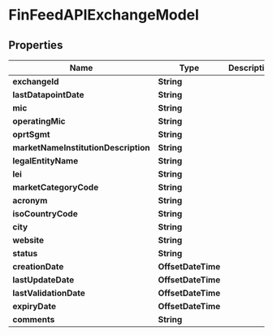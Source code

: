 

# FinFeedAPIExchangeModel


## Properties

| Name | Type | Description | Notes |
|------------ | ------------- | ------------- | -------------|
|**exchangeId** | **String** |  |  [optional] |
|**lastDatapointDate** | **String** |  |  [optional] |
|**mic** | **String** |  |  [optional] |
|**operatingMic** | **String** |  |  [optional] |
|**oprtSgmt** | **String** |  |  [optional] |
|**marketNameInstitutionDescription** | **String** |  |  [optional] |
|**legalEntityName** | **String** |  |  [optional] |
|**lei** | **String** |  |  [optional] |
|**marketCategoryCode** | **String** |  |  [optional] |
|**acronym** | **String** |  |  [optional] |
|**isoCountryCode** | **String** |  |  [optional] |
|**city** | **String** |  |  [optional] |
|**website** | **String** |  |  [optional] |
|**status** | **String** |  |  [optional] |
|**creationDate** | **OffsetDateTime** |  |  [optional] |
|**lastUpdateDate** | **OffsetDateTime** |  |  [optional] |
|**lastValidationDate** | **OffsetDateTime** |  |  [optional] |
|**expiryDate** | **OffsetDateTime** |  |  [optional] |
|**comments** | **String** |  |  [optional] |



